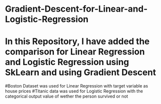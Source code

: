 # Gradient-Descent-for-Linear-and-Logistic-Regression

# In this Repository, I have added the comparison for Linear Regression and Logistic Regression using SkLearn and using Gradient Descent
#Boston Dataset was used for Linear Regression with target variable as house prices
#Titanic data was used for Logistic Regression with the categorical output value of wether the person survived or not

